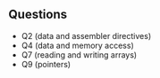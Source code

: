 ## Questions

- Q2 (data and assembler directives)
- Q4 (data and memory access)
- Q7 (reading and writing arrays)
- Q9 (pointers)

